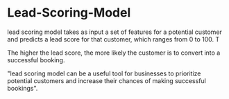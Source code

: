 # Lead-Scoring-Model
lead scoring model takes as input a set of features for a potential customer and predicts a lead score for that customer, which ranges from 0 to 100. T

The higher the lead score, the more likely the customer is to convert into a successful booking.

"lead scoring model can be a useful tool for businesses to prioritize potential customers and increase their chances of making successful bookings".
